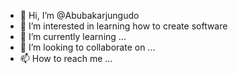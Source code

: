 - 👋 Hi, I’m @Abubakarjungudo
- 👀 I’m interested in learning how to create software
- 🌱 I’m currently learning ...
- 💞️ I’m looking to collaborate on ...
- 📫 How to reach me ...

<!---
Abubakarjungudo/Abubakarjungudo is a ✨ special ✨ repository because its `README.md` (this file) appears on your GitHub profile.
You can click the Preview link to take a look at your changes.
--->
